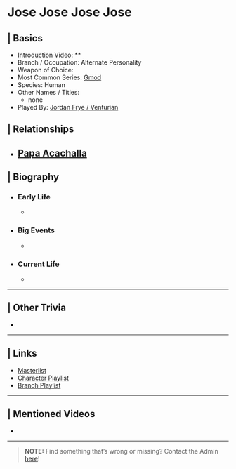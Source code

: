 # Jose Jose Jose Jose  


## | Basics  
- Introduction Video: **  
- Branch / Occupation: Alternate Personality  
- Weapon of Choice:   
- Most Common Series: [Gmod](6.Series/Gmod.html)  
- Species: Human  
- Other Names / Titles:   
  - none  
- Played By: [Jordan Frye / Venturian](3.Siblings/3.1.Jordan-Frye-Venturian.html)  


## | Relationships  
- [**Papa Acachalla**](5.Characters/Papa_Acachalla.html)  
  -  


## | Biography  
- ### Early Life  
  -   
- ### Big Events  
  -   
- ### Current Life  
  -   

----

## | Other Trivia  
- 

----

## | Links  
- [Masterlist]()  
- [Character Playlist]()  
- [Branch Playlist]()  

----

## | Mentioned Videos
- []()

----

> **NOTE:** Find something that’s wrong or missing? Contact the Admin [here](../chapter_2.md)!